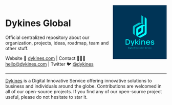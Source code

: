 <img align=right width="168" src="https://github.com/dykines/.github/blob/main/dykines.png">


<h1>Dykines Global</h1>

<p>Official centralized repository about our organization, projects, ideas, roadmap, team and other stuff.</p>

<p>Website 🚀 <a href="https://dykines.com">dykines.com</a> | Contact 👨🏻‍💻 <a href="mailto:hello@dykines.com">hello@dykines.com</a> | Twitter 🐦 <a href="https://twitter.com/dykines">@dykines</a></p>

-----

[Dykines](https://dykines.com) is a Digital Innovative Service offering innovative solutions to business and individuals around the globe. Contributions are welcomed in all of our open-source projects. If you find any of our open-source project useful, please do not hesitate to star it.
